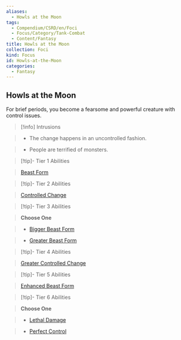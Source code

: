 ```yaml
---
aliases:
  - Howls at the Moon
tags:
  - Compendium/CSRD/en/Foci
  - Focus/Category/Tank-Combat
  - Content/Fantasy
title: Howls at the Moon
collection: Foci
kind: Focus
id: Howls-at-the-Moon
categories:
  - Fantasy
---
```

## Howls at the Moon    
For brief periods, you become a fearsome and powerful creature with control issues.    
  
>[!info] Intrusions    
>- The change happens in an uncontrolled fashion.    
>- People are terrified of monsters.    
  
  
>[!tip]- Tier 1 Abilities    
> [Beast Form](Beast-Form.md)    
  
  
>[!tip]- Tier 2 Abilities    
> [Controlled Change](Controlled-Change.md)    
  
  
>[!tip]- Tier 3 Abilities    
> **Choose One**    
>- [Bigger Beast Form](Bigger-Beast-Form.md)    
>- [Greater Beast Form](Greater-Beast-Form.md)    
  
  
>[!tip]- Tier 4 Abilities    
> [Greater Controlled Change](Greater-Controlled-Change.md)    
  
  
>[!tip]- Tier 5 Abilities    
> [Enhanced Beast Form](Enhanced-Beast-Form.md)    
  
  
>[!tip]- Tier 6 Abilities    
> **Choose One**    
>- [Lethal Damage](Lethal-Damage.md)    
>- [Perfect Control](Perfect-Control.md)
